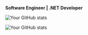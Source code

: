 

<b> Software Engineer | .NET Developer </b>

![Your GitHub stats](https://github-readme-stats.vercel.app/api?username=hvaezapp&show_icons=true&include_all_commits=true&theme=tokyonight&hide_border=true)

![Your GitHub stats](https://github-readme-stats.vercel.app/api/top-langs/?username=hvaezapp&show_icons=true&include_all_commits=true&theme=tokyonight&hide_border=true)

